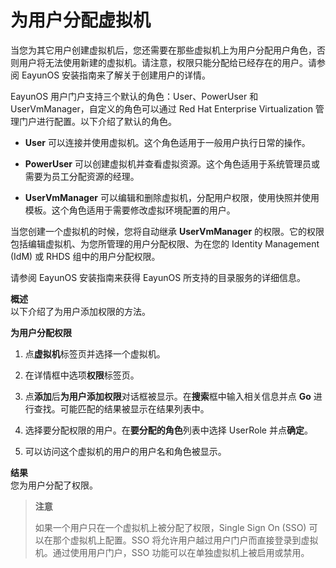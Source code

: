# 为用户分配虚拟机

当您为其它用户创建虚拟机后，您还需要在那些虚拟机上为用户分配用户角色，否则用户将无法使用新建的虚拟机。请注意，权限只能分配给已经存在的用户。请参阅 EayunOS 安装指南来了解关于创建用户的详情。<br/>

EayunOS 用户门户支持三个默认的角色：User、PowerUser 和 UserVmManager，自定义的角色可以通过 Red Hat Enterprise Virtualization 管理门户进行配置。以下介绍了默认的角色。

* **User** 可以连接并使用虚拟机。这个角色适用于一般用户执行日常的操作。

* **PowerUser** 可以创建虚拟机并查看虚拟资源。这个角色适用于系统管理员或需要为员工分配资源的经理。

* **UserVmManager** 可以编辑和删除虚拟机，分配用户权限，使用快照并使用模板。这个角色适用于需要修改虚拟环境配置的用户。

当您创建一个虚拟机的时候，您将自动继承 **UserVmManager** 的权限。它的权限包括编辑虚拟机、为您所管理的用户分配权限、为在您的 Identity Management (IdM) 或 RHDS 组中的用户分配权限。<br/>

请参阅 EayunOS 安装指南来获得 EayunOS 所支持的目录服务的详细信息。

**概述**<br/>
以下介绍了为用户添加权限的方法。

**为用户分配权限**

1. 点**虚拟机**标签页并选择一个虚拟机。

2. 在详情框中选项**权限**标签页。

3. 点**添加**后**为用户添加权限**对话框被显示。在**搜索**框中输入相关信息并点 **Go** 进行查找。可能匹配的结果被显示在结果列表中。

4. 选择要分配权限的用户。在**要分配的角色**列表中选择 UserRole 并点**确定**。

5. 可以访问这个虚拟机的用户的用户名和角色被显示。

**结果**<br/>
您为用户分配了权限。

> **注意**
>
> 如果一个用户只在一个虚拟机上被分配了权限，Single Sign On (SSO) 可以在那个虚拟机上配置。SSO 将允许用户越过用户门户而直接登录到虚拟机。通过使用用户门户，SSO 功能可以在单独虚拟机上被启用或禁用。
